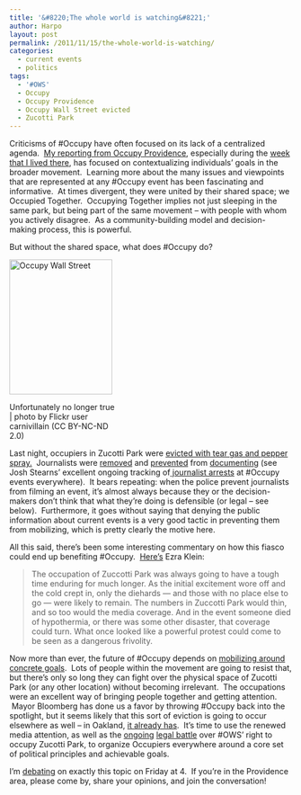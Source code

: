 ```yaml
---
title: '&#8220;The whole world is watching&#8221;'
author: Harpo
layout: post
permalink: /2011/11/15/the-whole-world-is-watching/
categories:
  - current events
  - politics
tags:
  - '#OWS'
  - Occupy
  - Occupy Providence
  - Occupy Wall Street evicted
  - Zucotti Park
---
```

Criticisms of #Occupy have often focused on its lack of a centralized agenda.  <a href="http://harpojaeger.github.io/2011/10/17/occupy-providence-this-is-what-an-activist-dreams-about/" target="_blank">My reporting from Occupy Providence</a>, especially during the <a href="http://harpojaeger.github.io/2011/10/19/my-first-night-at-occupy-providence/" target="_blank">week that I lived there</a>, has focused on contextualizing individuals&#8217; goals in the broader movement.  Learning more about the many issues and viewpoints that are represented at any #Occupy event has been fascinating and informative.  At times divergent, they were united by their shared space; we Occupied Together.  Occupying Together implies not just sleeping in the same park, but being part of the same movement – with people with whom you actively disagree.  As a community-building model and decision-making process, this is powerful.

But without the shared space, what does #Occupy do?

<div style="width: 193px" class="wp-caption alignright">
  <a title="Occupy Wall Street by mr. nightshade, on Flickr" href="http://www.flickr.com/photos/carnivillain/6246880697/"><img src="http://farm7.static.flickr.com/6168/6246880697_5b27db5e6b_m.jpg" alt="Occupy Wall Street" width="183" height="240" /></a><p class="wp-caption-text">
    Unfortunately no longer true | photo by Flickr user carnivillain (CC BY-NC-ND 2.0)
  </p>
</div>

Last night, occupiers in Zucotti Park were <a href="http://www.nytimes.com/2011/11/16/nyregion/police-begin-clearing-zuccotti-park-of-protesters.html?hp" target="_blank">evicted with tear gas and pepper spray.</a>  Journalists were <a href="http://twitter.com/#!/mbrownerhamlin/status/136439296218501120" target="_blank">removed</a> and <a href="https://twitter.com/#!/owslibrary/status/136345944693280768" target="_blank">prevented</a> from <a href="http://twitter.com/#!/tcpuente/status/136438988767629312" target="_blank">documenting</a> (see Josh Stearns&#8217; excellent ongoing tracking of<a href="http://storify.com/jcstearns/tracking-journalist-arrests-during-the-occupy-prot" target="_blank"> journalist arrests</a> at #Occupy events everywhere).  It bears repeating: when the police prevent journalists from filming an event, it&#8217;s almost always because they or the decision-makers don&#8217;t think that what they&#8217;re doing is defensible (or legal – see below).  Furthermore, it goes without saying that denying the public information about current events is a very good tactic in preventing them from mobilizing, which is pretty clearly the motive here.

All this said, there&#8217;s been some interesting commentary on how this fiasco could end up benefiting #Occupy.  <a href="http://www.washingtonpost.com/blogs/ezra-klein/post/did-bloomberg-do-occupy-wall-street-a-favor/2011/08/25/gIQAvQURON_blog.html#pagebreak" target="_blank">Here&#8217;s</a> Ezra Klein:

> The occupation of Zuccotti Park was always going to have a tough time enduring for much longer. As the initial excitement wore off and the cold crept in, only the diehards &#8212; and those with no place else to go &#8212; were likely to remain. The numbers in Zuccotti Park would thin, and so too would the media coverage. And in the event someone died of hypothermia, or there was some other disaster, that coverage could turn. What once looked like a powerful protest could come to be seen as a dangerous frivolity.

Now more than ever, the future of #Occupy depends on <a href="http://harpojaeger.github.io/2011/11/11/oakland-keystone-xl-and-the-future-of-occupy/" target="_blank">mobilizing around concrete goals</a>.  Lots of people within the movement are going to resist that, but there&#8217;s only so long they can fight over the physical space of Zucotti Park (or any other location) without becoming irrelevant.  The occupations were an excellent way of bringing people together and getting attention.  Mayor Bloomberg has done us a favor by throwing #Occupy back into the spotlight, but it seems likely that this sort of eviction is going to occur elsewhere as well – in Oakland, <a href="http://www.telegraph.co.uk/news/worldnews/northamerica/usa/8890616/Police-evict-Occupy-Oakland-protesters.html" target="_blank">it already has</a>.  It&#8217;s time to use the renewed media attention, as well as the <a href="https://twitter.com/#!/ragreenecnn/status/136454217400467456" target="_blank">ongoing</a> <a href="http://thinkprogress.org/justice/2011/11/15/368664/breaking-bloomberg-served-with-temporary-restraining-order-requiring-reopening-of-zuccotti-park-to-protesters-at-750am/" target="_blank">legal battle</a> over #OWS&#8217; right to occupy Zucotti Park, to organize Occupiers everywhere around a core set of political principles and achievable goals.

I&#8217;m <a href="http://www.facebook.com/event.php?eid=139277559509605" target="_blank">debating</a> on exactly this topic on Friday at 4.  If you&#8217;re in the Providence area, please come by, share your opinions, and join the conversation!
